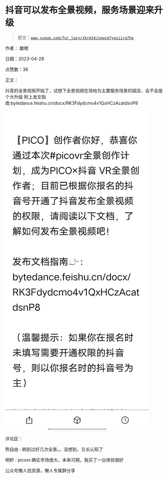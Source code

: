 # 抖音可以发布全景视频，服务场景迎来升级

> 原文：[`www.yuque.com/for_lazy/xkrm14/xowim7yosiira7he`](https://www.yuque.com/for_lazy/xkrm14/xowim7yosiira7he)



作者： 酸橙



日期：2023-04-28



点赞数：36

<ne-hole id="u0b5ec8d1" data-lake-id="u0b5ec8d1">

正文：



抖音的全景视频开始了，试想下全景视频在场地为主要服务场景的探店，会不会是个大升级 附上发文指南:bytedance.feishu.cn/docx/RK3Fdydcmo4v1QxHCzAcatdsnP8



![](img/243adaa01b527affa5262e09a0c0a461.png)

<ne-hole id="u90fd66a0" data-lake-id="u90fd66a0">

评论区：



熊自由 : 刷到过好几次全景。。没想到，又长认知了



明轩 : picovr.确实市场很大，未来可期，我买了一台体验很好

<ne-hole id="u50424d38" data-lake-id="u50424d38">

公众号懒人找资源，懒人专属群分享

</ne-hole></ne-hole></ne-hole>